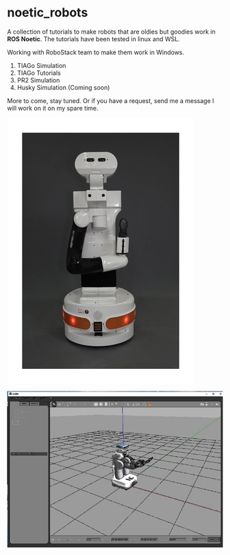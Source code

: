 # noetic_robots

A collection of tutorials to make robots that are oldies but goodies work in **ROS Noetic**.
The tutorials have been tested in linux and WSL.

Working with RoboStack team to make them work in Windows.

1. TIAGo Simulation
2. TIAGo Tutorials
3. PR2 Simulation
4. Husky Simulation (Coming soon)

More to come, stay tuned. Or if you have a request, send me a message I will work on it on my spare time.

![Image](https://github.com/robogeekcanada/noetic_robots/blob/main/images/TIAGo_animation_v3.gif)

![image](https://github.com/robogeekcanada/noetic_robots/blob/main/images/pr2_simulation.jpg)
